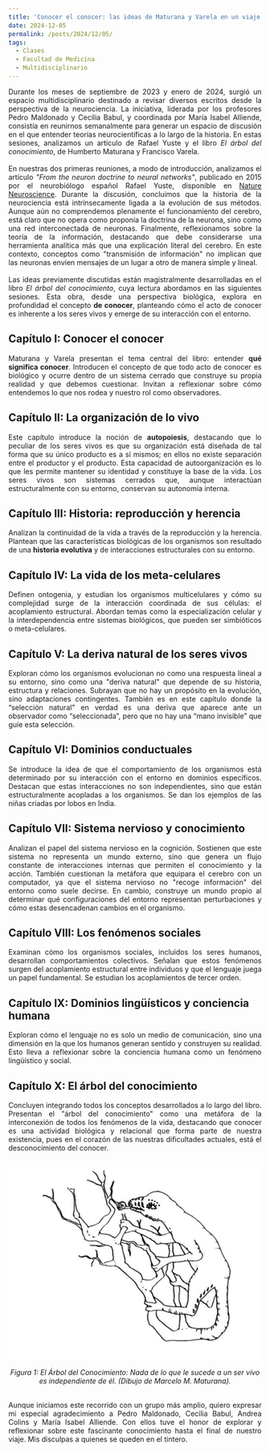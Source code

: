 ```yaml
---
title: 'Conocer el conocer: las ideas de Maturana y Varela en un viaje colaborativo'
date: 2024-12-05
permalink: /posts/2024/12/05/
tags:
  - Clases
  - Facultad de Medicina
  - Multidisciplinario
---
```

<div style="text-align: justify;">Durante los meses de septiembre de 2023 y enero de 2024, surgió un espacio multidisciplinario destinado a revisar diversos escritos desde la perspectiva de la neurociencia. La iniciativa, liderada por los profesores Pedro Maldonado y Cecilia Babul, y coordinada por María Isabel Alliende, consistía en reunirnos semanalmente para generar un espacio de discusión en el que entender teorías neurocientíficas a lo largo de la historia. En estas sesiones, analizamos un artículo de Rafael Yuste y el libro <em>El árbol del conocimiento</em>, de Humberto Maturana y Francisco Varela.</div>
<br>
<div style="text-align: justify;">En nuestras dos primeras reuniones, a modo de introducción, analizamos el artículo <em>"From the neuron doctrine to neural networks"</em>, publicado en 2015 por el neurobiólogo español Rafael Yuste, disponible en <a href="https://www.nature.com/articles/nrn3962" target="_blank">Nature Neuroscience</a>. Durante la discusión, concluimos que la historia de la neurociencia está intrínsecamente ligada a la evolución de sus métodos. Aunque aún no comprendemos plenamente el funcionamiento del cerebro, está claro que no opera como proponía la doctrina de la neurona, sino como una red interconectada de neuronas. Finalmente, reflexionamos sobre la teoría de la información, destacando que debe considerarse una herramienta analítica más que una explicación literal del cerebro. En este contexto, conceptos como "transmisión de información" no implican que las neuronas envíen mensajes de un lugar a otro de manera simple y lineal.</div>
<br>
<div style="text-align: justify;">Las ideas previamente discutidas están magistralmente desarrolladas en el libro <em>El árbol del conocimiento</em>, cuya lectura abordamos en las siguientes sesiones. Esta obra, desde una perspectiva biológica, explora en profundidad el concepto <strong>de conocer</strong>, planteando cómo el acto de conocer es inherente a los seres vivos y emerge de su interacción con el entorno.</div>
<h2><strong>Capítulo I: Conocer el conocer</strong></h2>
<div style="text-align: justify;">Maturana y Varela presentan el tema central del libro: entender <strong>qué significa conocer</strong>. Introducen el concepto de que todo acto de conocer es biológico y ocurre dentro de un sistema cerrado que construye su propia realidad y que debemos cuestionar. Invitan a reflexionar sobre cómo entendemos lo que nos rodea y nuestro rol como observadores.</div>
<h2><strong>Capítulo II: La organización de lo vivo</strong></h2>
<div style="text-align: justify;">Este capítulo introduce la noción de <strong>autopoiesis</strong>, destacando que lo peculiar de los seres vivos es que su organización está diseñada de tal forma que su único producto es a sí mismos; en ellos no existe separación entre el productor y el producto. Esta capacidad de autoorganización es lo que les permite mantener su identidad y constituye la base de la vida. Los seres vivos son sistemas cerrados que, aunque interactúan estructuralmente con su entorno, conservan su autonomía interna.</div>
<h2><strong>Capítulo III: Historia: reproducción y herencia</strong></h2>
<div style="text-align: justify;">Analizan la continuidad de la vida a través de la reproducción y la herencia. Plantean que las características biológicas de los organismos son resultado de una <strong>historia evolutiva</strong> y de interacciones estructurales con su entorno.</div>
<h2><strong>Capítulo IV: La vida de los meta-celulares</strong></h2>
<div style="text-align: justify;">Definen ontogenia, y estudian los organismos multicelulares y cómo su complejidad surge de la interacción coordinada de sus células: el acoplamiento estructural. Abordan temas como la especialización celular y la interdependencia entre sistemas biológicos, que pueden ser simbióticos o meta-celulares.</div>
<h2><strong>Capítulo V: La deriva natural de los seres vivos</strong></h2>
<div style="text-align: justify;">Exploran cómo los organismos evolucionan no como una respuesta lineal a su entorno, sino como una "deriva natural" que depende de su historia, estructura y relaciones. Subrayan que no hay un propósito en la evolución, sino adaptaciones contingentes. También es en este capítulo donde la “selección natural” en verdad es una deriva que aparece ante un observador como “seleccionada”, pero que no hay una “mano invisible” que guíe esta selección.</div>
<h2><strong>Capítulo VI: Dominios conductuales</strong></h2>
<div style="text-align: justify;">Se introduce la idea de que el comportamiento de los organismos está determinado por su interacción con el entorno en dominios específicos. Destacan que estas interacciones no son independientes, sino que están estructuralmente acopladas a los organismos. Se dan los ejemplos de las niñas criadas por lobos en India.</div>
<h2><strong>Capítulo VII: Sistema nervioso y conocimiento</strong></h2>
<div style="text-align: justify;">Analizan el papel del sistema nervioso en la cognición. Sostienen que este sistema no representa un mundo externo, sino que genera un flujo constante de interacciones internas que permiten el conocimiento y la acción. También cuestionan la metáfora que equipara el cerebro con un computador, ya que el sistema nervioso no "recoge información" del entorno como suele decirse. En cambio, construye un mundo propio al determinar qué configuraciones del entorno representan perturbaciones y cómo estas desencadenan cambios en el organismo.</div>
<h2><strong>Capítulo VIII: Los fenómenos sociales</strong></h2>
<div style="text-align: justify;">Examinan cómo los organismos sociales, incluidos los seres humanos, desarrollan comportamientos colectivos. Señalan que estos fenómenos surgen del acoplamiento estructural entre individuos y que el lenguaje juega un papel fundamental. Se estudian los acoplamientos de tercer orden.</div>
<h2><strong>Capítulo IX: Dominios lingüísticos y conciencia humana</strong></h2>
<div style="text-align: justify;">Exploran cómo el lenguaje no es solo un medio de comunicación, sino una dimensión en la que los humanos generan sentido y construyen su realidad. Esto lleva a reflexionar sobre la conciencia humana como un fenómeno lingüístico y social.</div>
<h2><strong>Capítulo X: El árbol del conocimiento</strong></h2>
<div style="text-align: justify;">Concluyen integrando todos los conceptos desarrollados a lo largo del libro. Presentan el "árbol del conocimiento" como una metáfora de la interconexión de todos los fenómenos de la vida, destacando que conocer es una actividad biológica y relacional que forma parte de nuestra existencia, pues en el corazón de las nuestras dificultades actuales, está el desconocimiento del conocer.</div>
<br>
<p align="center">
  <p align="center">
  <img src="/files/maturana.png" alt="Fig. 1: El Árbol del Conocimiento: Nada de lo que le sucede a un ser vivo es independiente de él. (Dibujo de Marcelo M. Maturana)">
</p>
<p align="center">
  <em>Figura 1: El Árbol del Conocimiento: Nada de lo que le sucede a un ser vivo es independiente de él. (Dibujo de Marcelo M. Maturana).</em>
</p>
<br>
<div style="text-align: justify;">Aunque iniciamos este recorrido con un grupo más amplio, quiero expresar mi especial agradecimiento a Pedro Maldonado, Cecilia Babul, Andrea Colins y María Isabel Alliende. Con ellos tuve el honor de explorar y reflexionar sobre este fascinante conocimiento hasta el final de nuestro viaje. Mis disculpas a quienes se queden en el tintero.</div>

